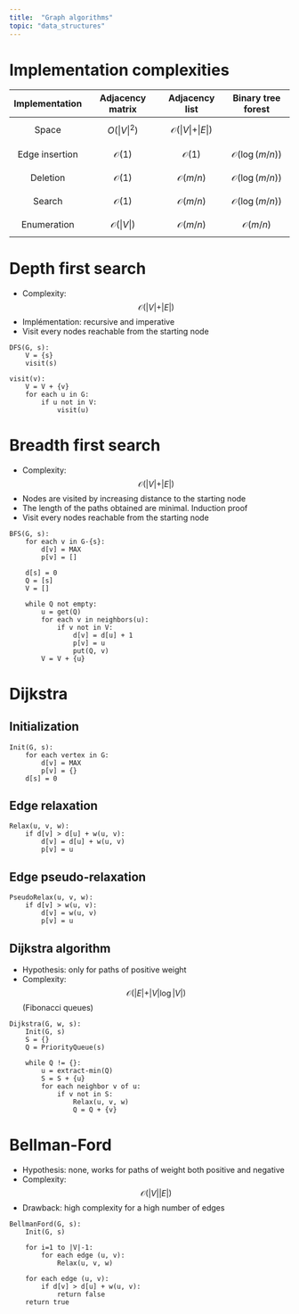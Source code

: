 ```yaml
---
title:  "Graph algorithms"
topic: "data_structures"
---
```


# Implementation complexities

| Implementation | Adjacency matrix | Adjacency list | Binary tree forest |
|:--------------:|:----------------:|:--------------:|:------------------:|
| Space | $$O(\vert V \vert^2)$$ | $$\mathcal{O}(\vert V \vert + \vert E \vert)$$ |  |
| Edge insertion | $$\mathcal{O}(1)$$ | $$\mathcal{O}(1)$$ | $$\mathcal{O}(\log (m/n))$$ |
| Deletion | $$\mathcal{O}(1)$$ | $$\mathcal{O}(m/n)$$ | $$\mathcal{O}(\log (m/n))$$ |
| Search | $$\mathcal{O}(1)$$ | $$\mathcal{O}(m/n)$$ | $$\mathcal{O}(\log (m/n))$$ |
| Enumeration | $$\mathcal{O}(\vert V \vert)$$ | $$\mathcal{O}(m/n)$$ | $$\mathcal{O}(m/n)$$ |


# Depth first search
* Complexity: $$\mathcal{O}(\vert V \vert + \vert E \vert)$$
* Implémentation: recursive and imperative
* Visit every nodes reachable from the starting node

```
DFS(G, s):
    V = {s}
    visit(s)

visit(v):
    V = V + {v}
    for each u in G:
        if u not in V:
            visit(u)
```


# Breadth first search
* Complexity: $$\mathcal{O}(\vert V \vert + \vert E \vert)$$
* Nodes are visited by increasing distance to the starting node
* The length of the paths obtained are minimal. Induction proof
* Visit every nodes reachable from the starting node

```
BFS(G, s):
    for each v in G-{s}:
        d[v] = MAX
        p[v] = []

    d[s] = 0
    Q = [s]
    V = []

    while Q not empty:
        u = get(Q)
        for each v in neighbors(u):
            if v not in V:
                d[v] = d[u] + 1
                p[v] = u
                put(Q, v)
        V = V + {u}
```


# Dijkstra
## Initialization
```
Init(G, s):
    for each vertex in G:
        d[v] = MAX
        p[v] = {}
    d[s] = 0
```

## Edge relaxation
```
Relax(u, v, w):
    if d[v] > d[u] + w(u, v):
        d[v] = d[u] + w(u, v)
        p[v] = u
```

## Edge pseudo-relaxation
```
PseudoRelax(u, v, w):
    if d[v] > w(u, v):
        d[v] = w(u, v)
        p[v] = u
```

## Dijkstra algorithm
* Hypothesis: only for paths of positive weight
* Complexity: $$\mathcal{O}(\vert E \vert + \vert V \vert \log \vert V \vert)$$ (Fibonacci queues)
```
Dijkstra(G, w, s):
    Init(G, s)
    S = {}
    Q = PriorityQueue(s)

    while Q != {}:
        u = extract-min(Q)
        S = S + {u}
        for each neighbor v of u:
            if v not in S:
                Relax(u, v, w)
                Q = Q + {v}
```


# Bellman-Ford
* Hypothesis: none, works for paths of weight both positive and negative
* Complexity: $$\mathcal{O}(\vert V \vert \vert E \vert)$$
* Drawback: high complexity for a high number of edges
```
BellmanFord(G, s):
    Init(G, s)

    for i=1 to |V|-1:
        for each edge (u, v):
            Relax(u, v, w)

    for each edge (u, v):
        if d[v] > d[u] + w(u, v):
            return false
    return true
```
